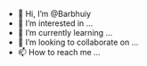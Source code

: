 - 👋 Hi, I’m @Barbhuiy
- 👀 I’m interested in ...
- 🌱 I’m currently learning ...
- 💞️ I’m looking to collaborate on ...
- 📫 How to reach me ...

<!---
Barbhuiy/Barbhuiy is a ✨ special ✨ repository because its `README.md` (this file) appears on your GitHub profile.
You can click the Preview link to take a look at your changes.
--->

